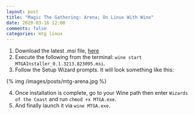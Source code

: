 ```yaml
---
layout: post
title: "Magic The Gathering: Arena; On Linux With Wine"
date: 2020-03-16 12:00
comments: false
categories: mtg linux
---
```


1. Download the latest .msi file, <a target="_blank" href="https://mtgarena-support.wizards.com/hc/en-us/articles/4402583467156-Installing-through-the-Windows-Installer-Package-MSI-">here</a>
2. Execute the following from the terminal: `wine start MTGAInstaller_0.1.3213.823095.msi`.
3. Follow the Setup Wizard prompts. It will look something like this:

{% img /images/posts/mtg-arena.jpg %}

4. Once installation is complete, go to your Wine path then enter `Wizards of the Coast` and run `chmod +x MTGA.exe`.
5. And finally launch it via `wine MTGA.exe`.
